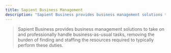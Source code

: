```yaml
---
title: Sapient Business Management
description: "Sapient Business provides business management solutions to take on and professionally handle business-as-usual tasks, removing the burden of finding and staffing the resources required to typically perform these duties."
---
```


> Sapient Business provides business management solutions to take on and professionally handle business-as-usual tasks, removing the burden of finding and staffing the resources required to typically perform these duties.
